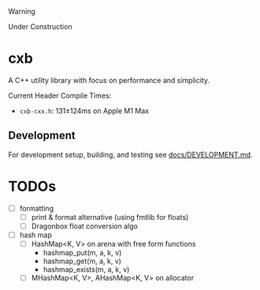 > [!WARNING]
> Under Construction

# cxb

A C++ utility library with focus on performance and simplicity.

Current Header Compile Times:
* `cxb-cxx.h`: 131±124ms on Apple M1 Max

## Development

For development setup, building, and testing see [docs/DEVELOPMENT.md](docs/DEVELOPMENT.md).

# TODOs
- [ ] formatting
    - [ ] print & format alternative (using fmtlib for floats)
    - [ ] Dragonbox float conversion algo
- [ ] hash map
    - [ ] HashMap<K, V> on arena with free form functions
        - hashmap_put(m, a, k, v)
        - hashmap_get(m, a, k, v)
        - hashmap_exists(m, a, k, v)
    - [ ] MHashMap<K, V>, AHashMap<K, V> on allocator
